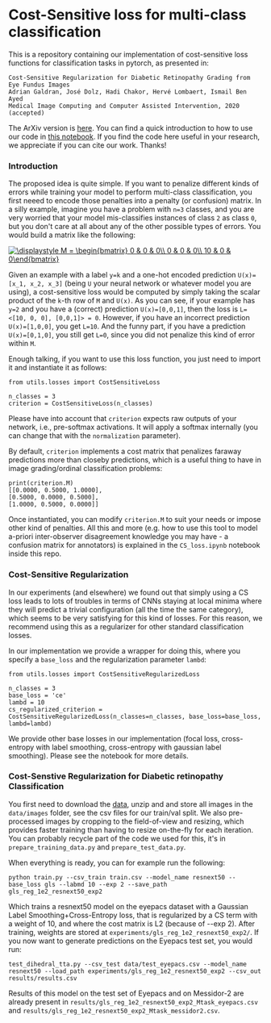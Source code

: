 # Cost-Sensitive loss for multi-class classification
This is a repository containing our implementation of cost-sensitive loss functions for classification tasks in pytorch, as presented in:

```
Cost-Sensitive Regularization for Diabetic Retinopathy Grading from Eye Fundus Images
Adrian Galdran, José Dolz, Hadi Chakor, Hervé Lombaert, Ismail Ben Ayed
Medical Image Computing and Computer Assisted Intervention, 2020 (accepted)
```

The ArXiv version is [here](https://arxiv.org/abs/2010.00291). You can find a quick introduction to how to use our code in [this notebook](https://github.com/agaldran/cost_sensitive_loss_classification/blob/master/CS_loss.ipynb). If you find the code here useful in your research, we appreciate if you can cite our work. Thanks!

### Introduction

The proposed idea is quite simple. If you want to penalize different kinds of errors while training your model to perform multi-class classification, you first neeed to encode those penalties into a penalty (or confusion) matrix. In a silly example, imagine you have a problem with `n=3` classes, and you are very worried that your model mis-classifies instances of class `2` as class `0`, but you don't care at all about any of the other possible types of errors. You would build a matrix like the following:

<a href="https://www.codecogs.com/eqnedit.php?latex=\displaystyle&space;M&space;=&space;\begin{bmatrix}&space;0&space;&&space;0&space;&&space;0\\&space;0&space;&&space;0&space;&&space;0\\&space;10&space;&&space;0&space;&&space;0\end{bmatrix}" target="_blank"><img src="https://latex.codecogs.com/gif.latex?\displaystyle&space;M&space;=&space;\begin{bmatrix}&space;0&space;&&space;0&space;&&space;0\\&space;0&space;&&space;0&space;&&space;0\\&space;10&space;&&space;0&space;&&space;0\end{bmatrix}" title="\displaystyle M = \begin{bmatrix} 0 & 0 & 0\\ 0 & 0 & 0\\ 10 & 0 & 0\end{bmatrix}" /></a>

Given an example with a label `y=k` and a one-hot encoded prediction `U(x)=[x_1, x_2, x_3]` (being `U` your neural network or whatever model you are using), a cost-sensitive loss would be computed by simply taking the scalar product of the `k`-th row of `M` and `U(x)`. As you can see, if your example has `y=2` and you have a (correct) prediction `U(x)=[0,0,1]`, then the loss is `L=<[10, 0, 0], [0,0,1]> = 0`. However, if you have an incorrect prediction `U(x)=[1,0,0]`, you get `L=10`. And the funny part, if you have a prediction `U(x)=[0,1,0]`, you still get `L=0`, since you did not penalize this kind of error within `M`.

Enough talking, if you want to use this loss function, you just need to import it and instantiate it as follows:
```
from utils.losses import CostSensitiveLoss

n_classes = 3
criterion = CostSensitiveLoss(n_classes)
```

Please have into account that `criterion` expects raw outputs of your network, i.e., pre-softmax activations. It will apply a softmax internally (you can change that with the `normalization` parameter).

By default, `criterion` implements a cost matrix that penalizes faraway predictions more than closeby predictions, which is a useful thing to have in image grading/ordinal classification problems:

```
print(criterion.M)
[[0.0000, 0.5000, 1.0000],
[0.5000, 0.0000, 0.5000],
[1.0000, 0.5000, 0.0000]]
```
Once instantiated, you can modify `criterion.M` to suit your needs or impose other kind of penalties. All this and more (e.g. how to use this tool to model a-priori inter-observer disagreement knowledge you may have - a confusion matrix for annotators) is explained in the `CS_loss.ipynb` notebook inside this repo.

### Cost-Sensitive Regularization
In our experiments (and elsewhere) we found out that simply using a CS loss leads to lots of troubles in terms of CNNs staying at local minima where they will predict a trivial configuration (all the time the same category), which seems to be very satisfying for this kind of losses. For this reason, we recommend using this as a regularizer for other standard classification losses. 

In our implementation we provide a wrapper for doing this, where you specify a `base_loss` and the regularization parameter `lambd`:

```
from utils.losses import CostSensitiveRegularizedLoss

n_classes = 3 
base_loss = 'ce'
lambd = 10
cs_regularized_criterion = CostSensitiveRegularizedLoss(n_classes=n_classes, base_loss=base_loss, lambd=lambd)
```

We provide other base losses in our implementation (focal loss, cross-entropy with label smoothing, cross-entropy with gaussian label smoothing). Please see the notebook for more details.

### Cost-Senstive Regularization for Diabetic retinopathy Classification
You first need to download the [data](https://www.kaggle.com/c/diabetic-retinopathy-detection/data), unzip and and store all images in the `data/images` folder, see the csv files for our train/val split. We also pre-processed images by cropping to the field-of-view and resizing, which provides faster training than having to resize on-the-fly for each iteration. You can probably recycle part of the code we used for this, it's in `prepare_training_data.py` and `prepare_test_data.py`.

When everything is ready, you can for example run the following:
```
python train.py --csv_train train.csv --model_name resnext50 --base_loss gls --labmd 10 --exp 2 --save_path gls_reg_1e2_resnext50_exp2
```
Which trains a resnext50 model on the eyepacs dataset with a Gaussian Label Smoothing+Cross-Entropy loss, that is regularized by a CS term with a weight of 10, and where the cost matrix is L2 (because of --exp 2). 
After training, weights are stored at `experiments/gls_reg_1e2_resnext50_exp2/`. If you now want to generate predictions on the Eyepacs test set, you would run:
```
test_dihedral_tta.py --csv_test data/test_eyepacs.csv --model_name resnext50 --load_path experiments/gls_reg_1e2_resnext50_exp2 --csv_out results/results.csv
```
Results of this model on the test set of Eyepacs and on Messidor-2 are already present in `results/gls_reg_1e2_resnext50_exp2_Mtask_eyepacs.csv` and `results/gls_reg_1e2_resnext50_exp2_Mtask_messidor2.csv`.



